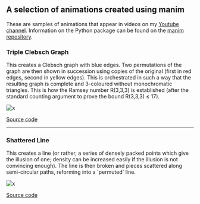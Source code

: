 ## A selection of animations created using manim

These are samples of animations that appear in videos on my [Youtube channel](https://www.youtube.com/channel/UCMOoG4xb3o0XfG0DcQUkO4Q). Information on the Python package can be found on the [manim repository](https://github.com/ManimCommunity/manim).

### Triple Clebsch Graph 

This creates a Clebsch graph with blue edges. Two permutations of the graph are then shown in succession using copies of the original (first in red edges, second in yellow edges). This is orchestrated in such a way that the resulting graph is complete and 3-coloured without monochromatic triangles. This is how the Ramsey number R(3,3,3) is established (after the standard counting argument to prove the bound R(3,3,3) ≤ 17).

![x](triple-clebsch-graph/triple-clebsch-graph-720p.gif)

[Source code](triple-clebsch-graph/triple-clebsch-graph.py)

---------

### Shattered Line

This creates a line (or rather, a series of densely packed points which give the illusion of one; density can be increased easily if the illusion is not convincing enough). The line is then broken and pieces scattered along semi-circular paths, reforming into a 'permuted' line.

![x](shatter-line/shatter-line-720p.gif)

[Source code](shatter-line/shatter-line.py)
